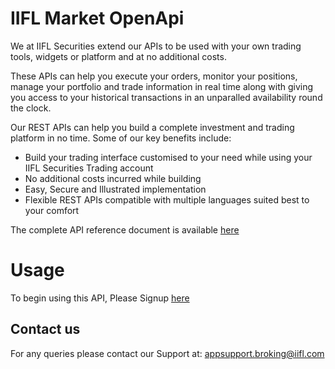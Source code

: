 # IIFL Market OpenApi

We at IIFL Securities extend our APIs to be used with your own trading tools, widgets or platform and at no additional costs.

These APIs can help you execute your orders, monitor your positions, manage your portfolio and trade information in real time along with giving you access to your historical transactions in an unparalled availability round the clock.

Our REST APIs can help you build a complete investment and trading platform in no time. Some of our key benefits include:

 - Build your trading interface customised to your need while using your IIFL Securities Trading account
 - No additional costs incurred while building
 - Easy, Secure and Illustrated implementation
 - Flexible REST APIs compatible with multiple languages suited best to your comfort
 
 
The complete API reference document is available [here](http://images.indiainfoline.com/mailers/landingpage/Trade-API-Custom/Trade-API-Landingpage17Aug/landing-page.html)


# Usage

To begin using this API, Please Signup [here](https://eaccount.indiainfoline.com/appsupport.broking@iifl.com)


## Contact us

For any queries please contact our Support at: appsupport.broking@iifl.com